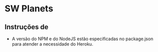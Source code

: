 # SW Planets

## Instruções de

- A versão do NPM e do NodeJS estão especificadas no package.json para atender a necessidade do Heroku.
